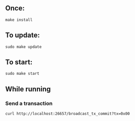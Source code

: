 ## Once:

`make install`

## To update:

`sudo make update`

## To start:

`sudo make start`

## While running

### Send a transaction

`curl http://localhost:26657/broadcast_tx_commit?tx=0x00`
